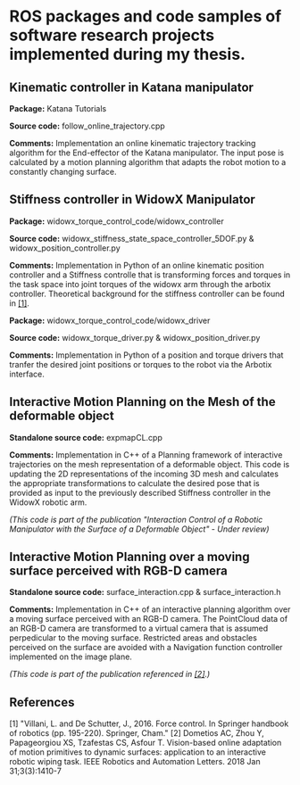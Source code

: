 # ROS packages and code samples of software research projects implemented during my thesis.

## Kinematic controller in Katana manipulator
**Package:** Katana Tutorials

**Source code:** follow_online_trajectory.cpp

**Comments:** Implementation an online kinematic trajectory tracking algorithm for the End-effector of the Katana manipulator. The input pose is calculated by a motion planning algorithm that adapts the robot motion to a constantly changing surface.

## Stiffness controller in WidowX Manipulator
**Package:** widowx_torque_control_code/widowx_controller

**Source code:** widowx_stiffness_state_space_controller_5DOF.py & widowx_position_controller.py

**Comments:** Implementation in Python of an online kinematic position controller and a Stiffness controlle that is transforming forces and torques in the task space into joint torques of the widowx arm through the arbotix controller. Theoretical background for the stiffness controller can be found in [[1]](#1).

**Package:** widowx_torque_control_code/widowx_driver

**Source code:** widowx_torque_driver.py & widowx_position_driver.py

**Comments:** Implementation in Python of a position and torque drivers that tranfer the desired joint positions or torques to the robot via the Arbotix interface.

## Interactive Motion Planning on the Mesh of the deformable object
**Standalone source code:** expmapCL.cpp

**Comments:** Implementation in C++ of a Planning framework of interactive trajectories on the mesh representation of a deformable object. This code is updating the 2D representations of the incoming 3D mesh and calculates the appropriate transformations to calculate the desired pose that is provided as input to the previously described Stiffness controller in the WidowX robotic arm. 

_(This code is part of the publication "Interaction Control of a Robotic Manipulator with the Surface of a Deformable Object" - Under review)_

## Interactive Motion Planning over a moving surface perceived with RGB-D camera
**Standalone source code:** surface_interaction.cpp & surface_interaction.h

**Comments:** Implementation in C++ of an interactive planning algorithm over a moving surface perceived with an RGB-D camera. 
The PointCloud data of an RGB-D camera are transformed to a virtual camera that is assumed perpedicular to the moving surface. 
Restricted areas and obstacles perceived on the surface are avoided with a Navigation function controller implemented on the image plane. 

_(This code is part of the publication referenced in [[2]](#2).)_

## References
<a id="1">[1]</a> 
"Villani, L. and De Schutter, J., 2016. Force control. In Springer handbook of robotics (pp. 195-220). Springer, Cham."
<a id="2">[2]</a> 
Dometios AC, Zhou Y, Papageorgiou XS, Tzafestas CS, Asfour T. Vision-based online adaptation of motion primitives to dynamic surfaces: application to an interactive robotic wiping task. IEEE Robotics and Automation Letters. 2018 Jan 31;3(3):1410-7